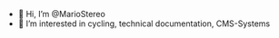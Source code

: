 - 👋 Hi, I’m @MarioStereo
- 👀 I’m interested in cycling, technical documentation, CMS-Systems
<!---
MarioStereo/MarioStereo is a ✨ special ✨ repository because its `README.md` (this file) appears on your GitHub profile.
You can click the Preview link to take a look at your changes.
--->
